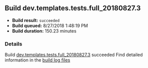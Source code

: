 ## Build dev.templates.tests.full_20180827.3
- **Build result:** `succeeded`
- **Build queued:** 8/27/2018 1:48:19 PM
- **Build duration:** 150.23 minutes
### Details
Build [dev.templates.tests.full_20180827.3](https://winappstudio.visualstudio.com/web/build.aspx?pcguid=a4ef43be-68ce-4195-a619-079b4d9834c2&builduri=vstfs%3a%2f%2f%2fBuild%2fBuild%2f26153) succeeded
Find detailed information in the [build log files](https://uwpctdiags.blob.core.windows.net/buildlogs/dev.templates.tests.full_20180827.3_logs.zip)
